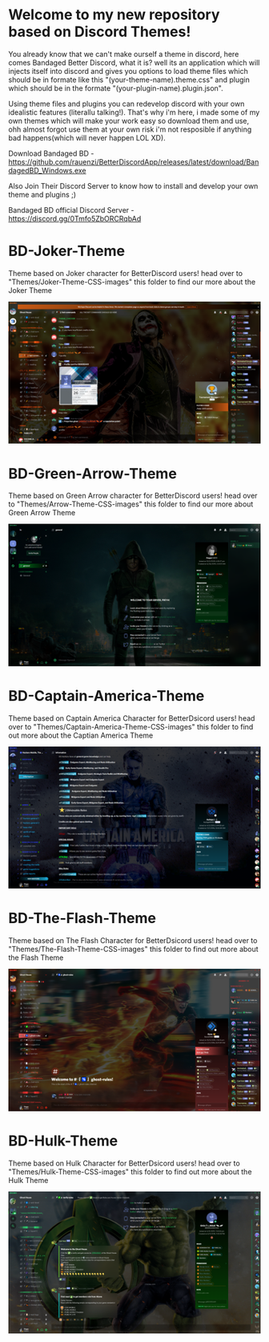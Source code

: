 # Welcome to my new repository based on Discord Themes! 

You already know that we can't make ourself a theme in discord, here comes Bandaged Better Discord, what it is? well its an application which will injects itself into discord and gives you options to load theme files which should be in formate like this
"(your-theme-name).theme.css" and plugin which should be in the formate "(your-plugin-name).plugin.json".

Using theme files and plugins you can redevelop discord with your own idealistic features (literallu talking!). That's why i'm here, i made some of my own themes which will make your work easy so download them and use, ohh almost forgot use them at your own risk i'm not resposible if anything bad happens(which will never happen LOL XD).

Download Bandaged BD - https://github.com/rauenzi/BetterDiscordApp/releases/latest/download/BandagedBD_Windows.exe

Also Join Their Discord Server to know how to install and develop your own theme and plugins ;)

Bandaged BD official Discord Server - https://discord.gg/0Tmfo5ZbORCRqbAd

# BD-Joker-Theme
Theme based on Joker character for BetterDiscord users! head over to "Themes/Joker-Theme-CSS-images" this folder to find our more about the Joker Theme

![Joker-Theme](Themes/Joker-Theme-CSS-images/Theme-images/user-info.jpg)

# BD-Green-Arrow-Theme
Theme based on Green Arrow character for BetterDiscord users! head over to "Themes/Arrow-Theme-CSS-images" this folder to find our more about Green Arrow Theme

![Green-Arrow-Theme](Themes/Arrow-Theme-CSS-images/Theme-images/user-info.jpg)

# BD-Captain-America-Theme
Theme based on Captain America Character for BetterDsicord users! head over to "Themes/Captain-America-Theme-CSS-images" this folder to find out more about the Captian America Theme

![Captain-America-Theme](Themes/Captain-America-Theme-CSS-images/Theme-images/user-info.jpg)

# BD-The-Flash-Theme
Theme based on The Flash Character for BetterDsicord users! head over to "Themes/The-Flash-Theme-CSS-images" this folder to find out more about the Flash Theme

![The-Flash-Theme](Themes/The-Flash-Theme-CSS-images/Theme-images/user-info.jpg)

# BD-Hulk-Theme
Theme based on Hulk Character for BetterDsicord users! head over to "Themes/Hulk-Theme-CSS-images" this folder to find out more about the Hulk Theme

![Hulk-Theme](Themes/Hulk-Theme-CSS-images/Theme-images/user-info.jpg)
